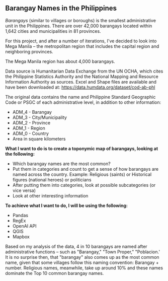 ## Barangay Names in the Philippines

*Barangays* (similar to villages or boroughs) is the smallest administrative unit in the Philippines. There are over 42,000 barangays located within 1,642 cities and municipalities in 81 provinces.

For this project, and after a number of iterations, I've decided to look into Mega Manila – the metropolitan region that includes the capital region and neighboring provinces.

The Mega Manila region has about 4,000 barangays.

Data source is Humanitarian Data Exchange from the UN OCHA, which cites the Philippine Statistics Authority and the National Mapping and Resource Information Authority as sources. Excel and Shape files are available and have been downloaded at: https://data.humdata.org/dataset/cod-ab-phl 

The original data contains the name and Philippine Standard Geographic Code or PSGC of each administrative level, in addition to other information:
* ADM_4 - Barangay
* ADM_3 - City/Municipality
* ADM_2 - Province
* ADM_1 - Region
* ADM_0 - Country
* Area in square kilometers

**What I want to do is to create a toponymic map of barangays, looking at the following:**
* Which barangay names are the most common?
* Put them in categories and count to get a sense of how barangays are named across the country. Example: Religious (saints) or Historical figures (national heroes) or politicians
* After putting them into categories, look at possible subcategories (or vice versa)
* Look at other interesting information

**To achieve what I want to do, I will be using the following:**
* Pandas
* RegEx
* OpenAI API
* QGIS
* Mapbox

Based on my analysis of the data, 4 in 10 barangays are named after administrative functions – such as "Barangay," "Town Proper," "Poblacion.' It is no surprise then, that "barangay" also comes up as the most common name, given that some villages follow this naming convention: Barangay + number. Religious names, meanwhile, take up around 10% and these names dominate the Top 10 common barangay names.
